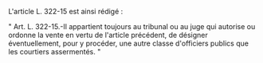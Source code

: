 L'article L. 322-15 est ainsi rédigé :

" Art. L. 322-15.-Il appartient toujours au tribunal ou au juge qui autorise ou ordonne la vente en vertu de l'article précédent, de désigner éventuellement, pour y procéder, une autre classe d'officiers publics que les courtiers assermentés. "

